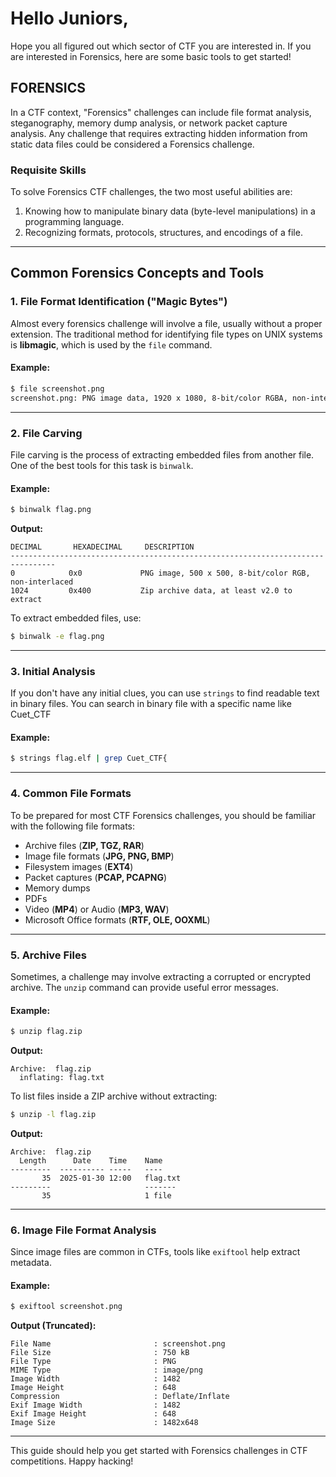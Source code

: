 # Hello Juniors,

Hope you all figured out which sector of CTF you are interested in.
If you are interested in Forensics, here are some basic tools to get started!

## **FORENSICS**
In a CTF context, "Forensics" challenges can include file format analysis, steganography, memory dump analysis, or network packet capture analysis. Any challenge that requires extracting hidden information from static data files could be considered a Forensics challenge.

### **Requisite Skills**
To solve Forensics CTF challenges, the two most useful abilities are:
1. Knowing how to manipulate binary data (byte-level manipulations) in a programming language.
2. Recognizing formats, protocols, structures, and encodings of a file.

---
## **Common Forensics Concepts and Tools**

### **1. File Format Identification ("Magic Bytes")**
Almost every forensics challenge will involve a file, usually without a proper extension. The traditional method for identifying file types on UNIX systems is **libmagic**, which is used by the `file` command.

#### **Example:**
```sh
$ file screenshot.png
screenshot.png: PNG image data, 1920 x 1080, 8-bit/color RGBA, non-interlaced
```

---
### **2. File Carving**
File carving is the process of extracting embedded files from another file. One of the best tools for this task is `binwalk`.

#### **Example:**
```sh
$ binwalk flag.png
```
**Output:**
```
DECIMAL       HEXADECIMAL     DESCRIPTION
--------------------------------------------------------------------------------
0            0x0             PNG image, 500 x 500, 8-bit/color RGB, non-interlaced
1024         0x400           Zip archive data, at least v2.0 to extract
```

To extract embedded files, use:
```sh
$ binwalk -e flag.png
```

---
### **3. Initial Analysis**
If you don't have any initial clues, you can use `strings` to find readable text in binary files.
You can search in binary file with a specific name like Cuet_CTF
#### **Example:**
```sh
$ strings flag.elf | grep Cuet_CTF{
```

---
### **4. Common File Formats**

To be prepared for most CTF Forensics challenges, you should be familiar with the following file formats:

- Archive files (**ZIP, TGZ, RAR**)
- Image file formats (**JPG, PNG, BMP**)
- Filesystem images (**EXT4**)
- Packet captures (**PCAP, PCAPNG**)
- Memory dumps
- PDFs
- Video (**MP4**) or Audio (**MP3, WAV**)
- Microsoft Office formats (**RTF, OLE, OOXML**)

---
### **5. Archive Files**
Sometimes, a challenge may involve extracting a corrupted or encrypted archive. The `unzip` command can provide useful error messages.

#### **Example:**
```sh
$ unzip flag.zip
```
**Output:**
```
Archive:  flag.zip
  inflating: flag.txt  
```

To list files inside a ZIP archive without extracting:
```sh
$ unzip -l flag.zip
```
**Output:**
```
Archive:  flag.zip
  Length      Date    Time    Name
---------  ---------- -----   ----
       35  2025-01-30 12:00   flag.txt
---------                     -------
       35                     1 file
```

---
### **6. Image File Format Analysis**
Since image files are common in CTFs, tools like `exiftool` help extract metadata.

#### **Example:**
```sh
$ exiftool screenshot.png
```
**Output (Truncated):**
```
File Name                       : screenshot.png
File Size                       : 750 kB
File Type                       : PNG
MIME Type                       : image/png
Image Width                     : 1482
Image Height                    : 648
Compression                     : Deflate/Inflate
Exif Image Width                : 1482
Exif Image Height               : 648
Image Size                      : 1482x648
```

---

This guide should help you get started with Forensics challenges in CTF competitions. Happy hacking!
